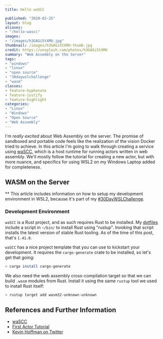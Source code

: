 ```yaml
---
title: Hello waSCC

published: "2020-02-25"
layout: blog
aliases: 
- "/hello-wascc"
images: 
- "/images/h3GAGi5tXMU.jpg"
thumbnail: /images/h3GAGi5tXMU-thumb.jpg
credit: https://unsplash.com/photos/h3GAGi5tXMU
summary: "Web Assembly on the Server"
tags:
- "windows"
- "linux"
- "open source"
- "30daywslchallenge"
- "wasm"
classes:
- feature-hyphenate
- feature-justify
- feature-highlight
categories:
- "Linux"
- "Windows"
- "Open Source"
- "Web Assembly"
---
```



I'm *really excited* about Web Assembly on the server. The promise of sandboxed and portable code feels like the realization of the vision Docker tried to achieve. In this article I'm going to walk through creating a service using [waSCC](https://wascc.dev/), which is a host runtime for running actors written in web assembly. We'll mostly follow the tutorial for creating a new actor, but with more nuance, and specifics for using WSL2 on my Windows Laptop added for completeness.

<!--more-->

## WASM on the Server

** This article includes information on how to setup my development environment in WSL2, because it's part of my [#30DayWSLChallenge](/windows-for-open-source-development).

### Development Environment

`waSCC` is a Rust project, and as such requires Rust to be installed. My [dotfiles](https://github.com/bketelsen/dotfiles/blob/master/bin/setup/executable_rust.sh) include a script in `~/bin/` to install Rust using "rustup". Invoking that script installs the latest version of stable Rust tooling. As of the time of this post, that's `1.41.0`.

`waSCC` has a nice project template that you can use to kickstart your development. It requires the `cargo-generate` crate to be installed, so let's get that going:

```bash
> cargo install cargo-generate
```

We also need the web assembly cross-compilation target so that we can build `.wasm` modules from Rust. Install it using the same `rustup` tool we used to install Rust itself:

```bash
> rustup target add wasm32-unknown-unknown
```


## References and Further Information

* [waSCC](https://wascc.dev)
* [First Actor Tutorial](https://wascc.dev/tutorials/first-actor/)
* [Kevin Hoffman on Twitter](https://twitter.com/kevinhoffman)
